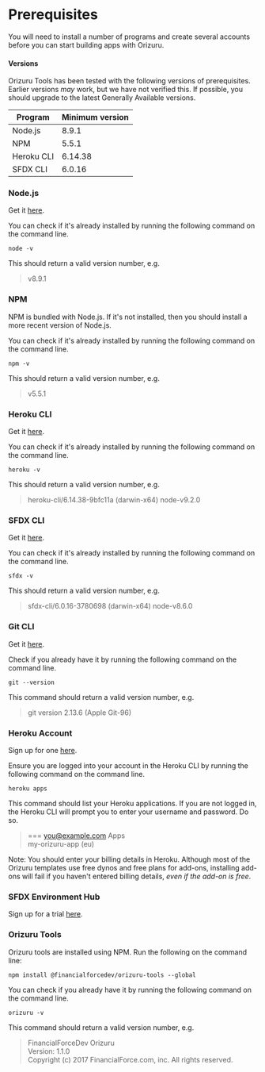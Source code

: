 ---
---

# Prerequisites
You will need to install a number of programs and create several accounts before you can start building apps with Orizuru.

#### Versions
Orizuru Tools has been tested with the following versions of prerequisites. Earlier versions *may* work, but we have not verified this. If possible, you should upgrade to the latest Generally Available versions.

|Program|Minimum version|
|-------|---------------|
|Node.js|8.9.1|
|NPM|5.5.1|
|Heroku CLI|6.14.38|
|SFDX CLI|6.0.16|

### Node.js
Get it [here](https://nodejs.org/en/).

You can check if it's already installed by running the following command on the command line.
```shell
node -v
```
This should return a valid version number, e.g.
> v8.9.1

### NPM
NPM is bundled with Node.js.
If it's not installed, then you should install a more recent version of Node.js.

You can check if it's already installed by running the following command on the command line.
```shell
npm -v
```
This should return a valid version number, e.g.
> v5.5.1

### Heroku CLI
Get it [here](https://devcenter.heroku.com/articles/heroku-cli).

You can check if it's already installed by running the following command on the command line.
```shell
heroku -v
```
This should return a valid version number, e.g.
> heroku-cli/6.14.38-9bfc11a (darwin-x64) node-v9.2.0

### SFDX CLI
Get it [here](https://developer.salesforce.com/tools/sfdxcli).

You can check if it's already installed by running the following command on the command line.
```shell
sfdx -v
```
This should return a valid version number, e.g.
> sfdx-cli/6.0.16-3780698 (darwin-x64) node-v8.6.0

### Git CLI
Get it [here](https://git-scm.com/book/en/v2/Getting-Started-Installing-Git).

Check if you already have it by running the following command on the command line.
```shell
git --version
```
This command should return a valid version number, e.g.
> git version 2.13.6 (Apple Git-96)

### Heroku Account
Sign up for one [here](https://signup.heroku.com/).

Ensure you are logged into your account in the Heroku CLI by running the following command on the command line.
```shell
heroku apps
```
This command should list your Heroku applications.
If you are not logged in, the Heroku CLI will prompt you to enter your username and password. Do so.
> === you@example.com Apps <br>
> my-orizuru-app (eu)

Note: You should enter your billing details in Heroku.
Although most of the Orizuru templates use free dynos and free plans for add-ons, installing add-ons will fail if you haven't entered billing details, *even if the add-on is free*.

### SFDX Environment Hub
Sign up for a trial [here](https://developer.salesforce.com/promotions/orgs/dx-signup).

### Orizuru Tools
Orizuru tools are installed using NPM. Run the following on the command line:
```shell
npm install @financialforcedev/orizuru-tools --global
```

You can check if you already have it by running the following command on the command line.
```shell
orizuru -v
```
This command should return a valid version number, e.g.

> FinancialForceDev Orizuru <br>
> Version: 1.1.0 <br>
> Copyright (c) 2017 FinancialForce.com, inc.  All rights reserved.
